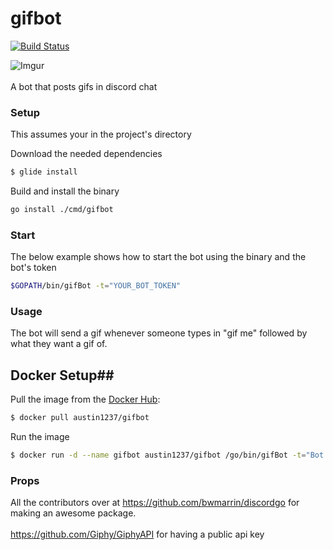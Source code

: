 gifbot
====
[![Build Status](https://travis-ci.org/austin1237/gifbot.svg?branch=master)](https://travis-ci.org/austin1237/gifbot)

![Imgur](https://media.giphy.com/media/uLECAddeoL93q/giphy.gif)<br><br>
A bot that posts gifs in discord chat

### Setup
This assumes your in the project's directory

Download the needed dependencies
```sh
$ glide install
```
Build and install the binary

```sh
go install ./cmd/gifbot
```


### Start
The below example shows how to start the bot using the binary and the bot's token

```sh
$GOPATH/bin/gifBot -t="YOUR_BOT_TOKEN"
```

### Usage
The bot will send a gif whenever someone types in "gif me" followed by what they want a gif of.


## Docker Setup##

Pull the image from the [Docker Hub](https://hub.docker.com/r/austin1237/gifbot/):
```sh
$ docker pull austin1237/gifbot
```

Run the image
```sh
$ docker run -d --name gifbot austin1237/gifbot /go/bin/gifBot -t="Bot YOUR_BOT_TOKEN"
```

### Props
All the contributors over at https://github.com/bwmarrin/discordgo for making an awesome package.<br><br>
https://github.com/Giphy/GiphyAPI for having a public api key<br><br>
